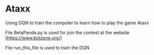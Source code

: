 # Ataxx
Using DQN to train the computer to learn how to play the game Ataxx

File BetaPanda.py is used for join the contest at the website [https://www.botzone.org/]

File run_this_file is used to train the DQN

